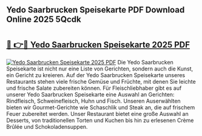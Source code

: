 ## Yedo Saarbrucken Speisekarte PDF Download Online 2025 5Qcdk

# <h2><a href="http://gcbhz3w.nevu.top/?p=Yedo+Saarbrucken+Speisekarte">🔗 👉🔴 Yedo Saarbrucken Speisekarte 2025 PDF</a></h2>

[![Yedo Saarbrucken Speisekarte 2025 PDF](https://i.imgur.com/dBaPXMq.png)](http://gcbhz3w.nevu.top/?p=Yedo+Saarbrucken+Speisekarte)
Die Yedo Saarbrucken Speisekarte ist nicht nur eine Liste von Gerichten, sondern auch die Kunst, ein Gericht zu kreieren. Auf der Yedo Saarbrucken Speisekarte unseres Restaurants stehen viele frische Gemüse und Früchte, mit denen Sie leichte und frische Salate zubereiten können. Für Fleischliebhaber gibt es auf unserer Yedo Saarbrucken Speisekarte eine Auswahl an Gerichten: Rindfleisch, Schweinefleisch, Huhn und Fisch. Unseren Auserwählten bieten wir Gourmet-Gerichte wie Schaschlik und Steak an, die auf frischem Feuer zubereitet werden. Unser Restaurant bietet eine große Auswahl an Desserts, von traditionellen Torten und Kuchen bis hin zu erlesenen Crème Brûlée und Schokoladensuppen.

